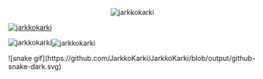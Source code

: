 <div align="center">
<p><img align="center" src="https://github-readme-stats.vercel.app/api?username=jarkkokarki&show_icons=true&locale=en" alt="jarkkokarki" /></p>
<p align="left"> <a href="https://github.com/ryo-ma/github-profile-trophy"><img src="https://github-profile-trophy.vercel.app/?username=jarkkokarki" alt="jarkkokarki" /></a></p>
</div>
<div>
<p><img align="left" src="https://github-readme-stats.vercel.app/api/top-langs?username=jarkkokarki&show_icons=true&locale=en&layout=compact" alt="jarkkokarki" /></p>
<p><img align="center" src="https://github-readme-streak-stats.herokuapp.com/?user=jarkkokarki&" alt="jarkkokarki" /></p>
</div>
<div>
  ![snake gif](https://github.com/JarkkoKarki/JarkkoKarki/blob/output/github-snake-dark.svg)

</div>
